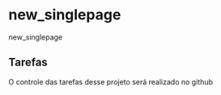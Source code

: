 # new_singlepage
new_singlepage

## Tarefas

O controle das tarefas desse projeto será realizado no github

